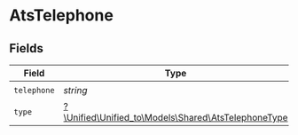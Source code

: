 # AtsTelephone


## Fields

| Field                                                                                          | Type                                                                                           | Required                                                                                       | Description                                                                                    |
| ---------------------------------------------------------------------------------------------- | ---------------------------------------------------------------------------------------------- | ---------------------------------------------------------------------------------------------- | ---------------------------------------------------------------------------------------------- |
| `telephone`                                                                                    | *string*                                                                                       | :heavy_check_mark:                                                                             | N/A                                                                                            |
| `type`                                                                                         | [?\Unified\Unified_to\Models\Shared\AtsTelephoneType](../../Models/Shared/AtsTelephoneType.md) | :heavy_minus_sign:                                                                             | N/A                                                                                            |
